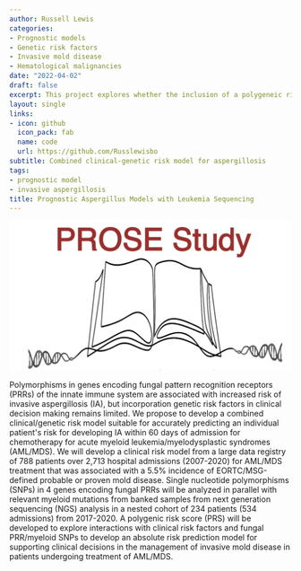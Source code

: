 ```yaml
---
author: Russell Lewis
categories:
- Prognostic models
- Genetic risk factors
- Invasive mold disease
- Hematological malignancies
date: "2022-04-02"
draft: false
excerpt: This project explores whether the inclusion of a polygeneic risk score (PRS) developed from analysis of genetic polymorphisms associated with altered recognition and innate immune responses to invasive aspergillisis can improve the performance of a validated clinical prognostic risk score for invasive mold disease in patients underoging treatment for hematological malignancies
layout: single
links:
- icon: github
  icon_pack: fab
  name: code
  url: https://github.com/Russlewisbo
subtitle: Combined clinical-genetic risk model for aspergillosis
tags:
- prognostic model
- invasive aspergillosis
title: Prognostic Aspergillus Models with Leukemia Sequencing
---
```


![](featured.jpg)

Polymorphisms in genes encoding fungal pattern recognition receptors (PRRs) of the innate immune system are associated with increased risk of invasive aspergillosis (IA), but incorporation genetic risk factors in clinical decision making remains limited. We propose to develop a combined clinical/genetic risk model suitable for accurately predicting an individual patient's risk for developing IA within 60 days of admission for chemotherapy for acute myeloid leukemia/myelodysplastic syndromes (AML/MDS). We will develop a clinical risk model from a large data registry of 788 patients over 2,713 hospital admissions (2007-2020) for AML/MDS treatment that was associated with a 5.5% incidence of EORTC/MSG-defined probable or proven mold disease. Single nucleotide polymorphisms (SNPs) in 4 genes encoding fungal PRRs will be analyzed in parallel with relevant myeloid mutations from banked samples from next generation sequencing (NGS) analysis in a nested cohort of 234 patients (534 admissions) from 2017-2020. A polygenic risk score (PRS) will be developed to explore interactions with clinical risk factors and fungal PRR/myeloid SNPs to develop an absolute risk prediction model for supporting clinical decisions in the management of invasive mold disease in patients undergoing treatment of AML/MDS.
